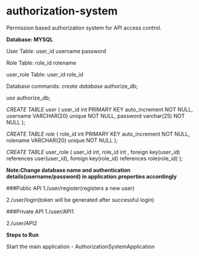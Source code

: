 # authorization-system
Permission based authorization system for API access control.

**Database: MYSQL**

User Table:
user_id
username
password

Role Table:
role_id
rolename

user_role Table:
user_id
role_id

Database commands:
_create database_ authorize_db;

_use_ authorize_db;

_CREATE TABLE user_
(
user_id int PRIMARY KEY auto_increment NOT NULL,
username VARCHAR(20) unique NOT NULL,
password varchar(25) NOT NULL
);

_CREATE TABLE role_
(
role_id int PRIMARY KEY auto_increment NOT NULL,
rolename VARCHAR(20) unique NOT NULL
);

_CREATE TABLE_ user_role
(
user_id int,
role_id int ,
foreign key(user_id) references user(user_id),
foreign key(role_id) references role(role_id)
);

**Note:Change database name and authentication details(username/password) in application.properties accordingly**

###Public API
1./user/register(registers a new user)

2./user/login(token will be generated after successful login)

###Private API
1./user/API1

2./user/API2


**Steps to Run**

Start the main application - AuthorizationSystemApplication